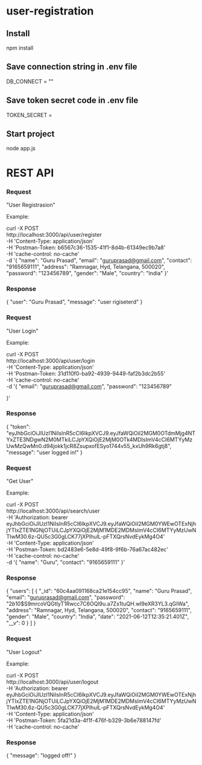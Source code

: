# user-registration

## Install 
npm install

## Save connection string in .env file
DB_CONNECT = ""

## Save token secret code in .env file
TOKEN_SECRET = 

## Start project
node app.js


# REST API

### Request

"User Registrasion"

Example: 

curl -X POST \
  http://localhost:3000/api/user/register \
  -H 'Content-Type: application/json' \
  -H 'Postman-Token: b6567c36-1535-41f1-8d4b-61349ec9b7a8' \
  -H 'cache-control: no-cache' \
  -d '{
	"name": "Guru Prasad",
	"email": "guruprasad@gmail.com",
	"contact": "9165659111",
	"address": "Ramnagar, Hyd, Telangana, 500020",
	"password": "123456789",
	"gender": "Male",
	"country": "India"
}'


### Response
{
    "user": "Guru Prasad",
    "message": "user rigiseterd"
}

### Request

"User Login"


Example:

curl -X POST \
  http://localhost:3000/api/user/login \
  -H 'Content-Type: application/json' \
  -H 'Postman-Token: 31d110f0-ba92-4939-9449-faf2b3dc2b55' \
  -H 'cache-control: no-cache' \
  -d '{
	"email": "guruprasad@gmail.com",
	"password": "123456789"
	
}'

### Response

{
    "token": "eyJhbGciOiJIUzI1NiIsInR5cCI6IkpXVCJ9.eyJfaWQiOiI2MGM0OTdmMjg4NTYxZTE3NDgwN2M0MTkiLCJpYXQiOjE2MjM0OTk4MDIsImV4cCI6MTYyMzUwMzQwMn0.d94jokk1jcR8ZsupxofESyo1744v55_kxUh9Rk6gtj8",
    "message": "user logged in!"
}

### Request

"Get User"

Example:

curl -X POST \
  http://localhost:3000/api/search/user \
  -H 'Authorization: bearer eyJhbGciOiJIUzI1NiIsInR5cCI6IkpXVCJ9.eyJfaWQiOiI2MGM0YWEwOTExNjhjYTIxZTE1NGNjOTUiLCJpYXQiOjE2MjM1MDE2MDMsImV4cCI6MTYyMzUwNTIwM30.6z-QU5c3G0gLCK77jXPIhulL-pFTXQrsNvdEykMg4O4' \
  -H 'Content-Type: application/json' \
  -H 'Postman-Token: bd2483e6-5e8d-49f8-9f6b-76a67ac482ec' \
  -H 'cache-control: no-cache' \
  -d '{
	"name": "Guru",
	"contact": "9165659111"
}'


### Response
{
    "users": [
        {
            "_id": "60c4aa091168ca21e154cc95",
            "name": "Guru Prasad",
            "email": "guruprasad@gmail.com",
            "password": "$2b$10$S9mrcoVQGtIyT1Rwcc7C6OQl9u.a7Zs1tuQH.wl9eXR3YL3.qGIWa",
            "address": "Ramnagar, Hyd, Telangana, 500020",
            "contact": "9165659111",
            "gender": "Male",
            "country": "India",
            "date": "2021-06-12T12:35:21.401Z",
            "__v": 0
        }
    ]
}


### Request

"User Logout"

Example:

curl -X POST \
  http://localhost:3000/api/user/logout \
  -H 'Authorization: bearer eyJhbGciOiJIUzI1NiIsInR5cCI6IkpXVCJ9.eyJfaWQiOiI2MGM0YWEwOTExNjhjYTIxZTE1NGNjOTUiLCJpYXQiOjE2MjM1MDE2MDMsImV4cCI6MTYyMzUwNTIwM30.6z-QU5c3G0gLCK77jXPIhulL-pFTXQrsNvdEykMg4O4' \
  -H 'Content-Type: application/json' \
  -H 'Postman-Token: 5fa21d3a-4f1f-476f-b329-3b6e788147fd' \
  -H 'cache-control: no-cache'

  ### Response

  {
    "message": "logged off!"
}


